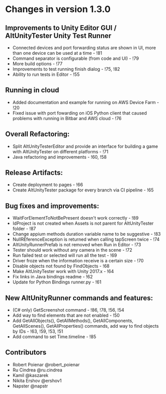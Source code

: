 # Changes in version 1.3.0

## Improvements to Unity Editor GUI / AltUnityTester Unity Test Runner
-  Connected devices and port forwarding status are shown in UI, more than one device can be used at a time  - !81
-  Command separator is configurable (from code and UI)  - !79
-  More build options - !77 
-  Improvements to test running finish dialog  - !75, !82
-  Ability to run tests in Editor - !55 

## Running in cloud
-  Added documentation and example for running on AWS Device Farm  - !20       
-  Fixed issue with port fowarding on iOS Python client that caused problems with running in Bitbar and AWS cloud - !76

## Overall Refactoring:
-  Split AltUnityTesterEditor and provide an interface for building a game with AltUnityTester on different platforms  - !71
-  Java refactoring and improvements - !60, !58 

## Release Artifacts:
-  Create deployment to pages  - !66  
-  Create AltUnityTester package for every branch via CI pipeline  - !65        


## Bug fixes and improvements:
-  WaitForElementToNotBePresent doesn't work correctly  - !89 
-  IdProject is not created when Assets is not parent for AltUnityTester folder  - !87
-  Change appium methods duration variable name to be suggestive  - !83
-  NullREferenceException is returned when calling tapScreen twice  - !74
-  AltUnityRunnerPrefab is not removed when  Run in Editor   - !73      
-  Tester should work without any camera in the scene  - !72       
-  Run failed test or selected will run all the test  - !69       
-  Driver froze when the information receive is a certain size  - !70       
-  Disable objects not found by FindObjects  - !68       
-  Make AltUnityTester work with Unity 2017.x  - !64
-  Fix links in Java bindings readme - !62   
-  Update for Python Bindings runner.py - !61   


## New AltUnityRunner commands and features:
-  (C# only) GetScreenshot command - !86, !78, !56, !54
-  Add way to find elements that are not enabled - !50
-  Add GetAllObjects(), GetAllMethods(), GetAllComponents, GetAllScenes(), GetAllProperties() commands, add way to find objects by IDs - !63, !59, !53, !51
-  Add command to set Time.timeline  - !85  

## Contributors
-  Robert Poienar @robert_poienar
-  Ru Cindrea @ru.cindrea
-  Kamil @kaszarek
-  Nikita Ershov @ershov1
-  Napster @napstr
